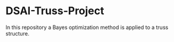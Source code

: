 # DSAI-Truss-Project
In this repository a Bayes optimization method is applied to a truss structure. 

